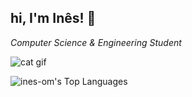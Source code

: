## hi, I'm Inês! 🌷
*Computer Science & Engineering Student*


![cat gif](https://i.pinimg.com/originals/1d/a3/d4/1da3d47bcfe7793ee52cafc73b5c753a.gif)

![ines-om's Top Languages](https://github-readme-stats.vercel.app/api/top-langs/?username=ines-om&theme=omni&show_icons=true&hide_border=true&layout=compact)
